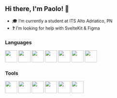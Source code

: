 ## Hi there, I'm Paolo! 👋

- 🎓 I’m currently a student at ITS Alto Adriatico, PN
- ❓ I’m looking for help with SvelteKit & Figma

### Languages

<img src="https://cdn.jsdelivr.net/gh/devicons/devicon@latest/icons/c/c-original.svg" width="40"/> <img src="https://cdn.jsdelivr.net/gh/devicons/devicon@latest/icons/java/java-original-wordmark.svg" width="40"/> <img src="https://cdn.jsdelivr.net/gh/devicons/devicon@latest/icons/html5/html5-original.svg" width="40"/> <img src="https://cdn.jsdelivr.net/gh/devicons/devicon@latest/icons/css3/css3-original.svg" width="40"/> <img src="https://cdn.jsdelivr.net/gh/devicons/devicon@latest/icons/javascript/javascript-original.svg" width="40"/> <img src="https://cdn.jsdelivr.net/gh/devicons/devicon@latest/icons/csharp/csharp-original.svg" width="40"/> <img src="https://cdn.jsdelivr.net/gh/devicons/devicon@latest/icons/svelte/svelte-original.svg" width="40"/>

### Tools

<img src="https://cdn.jsdelivr.net/gh/devicons/devicon@latest/icons/postgresql/postgresql-original.svg" width="40"/> <img src="https://cdn.jsdelivr.net/gh/devicons/devicon@latest/icons/figma/figma-original.svg" width="40"/> <img src="https://cdn.jsdelivr.net/gh/devicons/devicon@latest/icons/visualstudio/visualstudio-original.svg" width="40"/> <img src="https://cdn.jsdelivr.net/gh/devicons/devicon@latest/icons/arduino/arduino-original-wordmark.svg" width="40"/> <img src="https://cdn.jsdelivr.net/gh/devicons/devicon@latest/icons/slack/slack-original.svg" width="40"/> <img src="https://cdn.jsdelivr.net/gh/devicons/devicon@latest/icons/cloudflare/cloudflare-original.svg" width="40"/>
